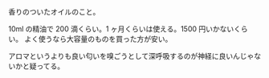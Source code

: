 香りのついたオイルのこと。

10ml の精油で 200 滴くらい。1 ヶ月くらいは使える。1500 円いかないくらい。
よく使うなら大容量のものを買った方が安い。

アロマというよりも良い匂いを嗅ごうとして深呼吸するのが神経に良いんじゃないかと疑ってる。
